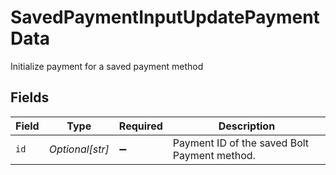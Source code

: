 # SavedPaymentInputUpdatePaymentData

Initialize payment for a saved payment method


## Fields

| Field                                        | Type                                         | Required                                     | Description                                  |
| -------------------------------------------- | -------------------------------------------- | -------------------------------------------- | -------------------------------------------- |
| `id`                                         | *Optional[str]*                              | :heavy_minus_sign:                           | Payment ID of the saved Bolt Payment method. |